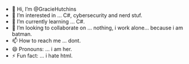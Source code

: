- 👋 Hi, I’m @GracieHutchins
- 👀 I’m interested in ... C#, cybersecurity and nerd stuf.
- 🌱 I’m currently learning ... C#.
- 💞️ I’m looking to collaborate on ... nothing, i work alone... because i am batman.
- 📫 How to reach me ... dont.
- 😄 Pronouns: ... i am her.
- ⚡ Fun fact: ... i hate html.

<!---
GracieHutchins/GracieHutchins is a ✨ special ✨ repository because its `README.md` (this file) appears on your GitHub profile.
You can click the Preview link to take a look at your changes.
--->
